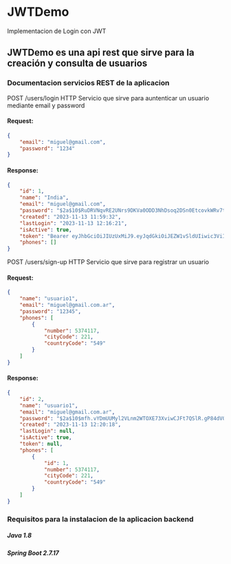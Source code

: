 # JWTDemo
Implementacion de Login con JWT
## JWTDemo es una api rest que sirve para la creación y consulta de usuarios

### Documentacion servicios REST de la aplicacion
POST /users/login HTTP 
Servicio que sirve para auntenticar un usuario mediante email y password 
#### Request:
```json
{
    "email": "miguel@gmail.com",
    "password": "1234"
}
```
#### Response:
```json
{
	"id": 1,
	"name": "India",
	"email": "miguel@gmail.com",
	"password": "$2a$10$RuDRVNqvRE2UNrs9DKVa0ODD3NhDsoq2DSn0EtcovkWRv7tTf6oXu",
	"created": "2023-11-13 11:59:32",
	"lastLogin": "2023-11-13 12:16:21",
	"isActive": true,
	"token": "Bearer eyJhbGciOiJIUzUxMiJ9.eyJqdGkiOiJEZW1vSldUIiwic3ViIjoibWlndWVsQGdtYWlsLmNvbSIsImF1dGhvcml0aWVzIjpbXSwiaWF0IjoxNjk5ODg4NTgwLCJleHAiOjE2OTk4ODk0ODB9.rNyijA3ZLNMbR6qGDhxHZCqJBj98I0nXWyppWDwKaLp_fSdtml9eo_ItYOYKbJ9-A-yOCzxEc0elO5rze0wsYg",
	"phones": []
}
```

POST /users/sign-up HTTP 
Servicio que sirve para registrar un usuario
#### Request:
```json
{
	"name": "usuario1",
	"email": "miguel@gmail.com.ar",
	"password": "12345",
	"phones": [
		{
			"number": 5374117,
			"cityCode": 221,
			"countryCode": "549"
		}
	]
}
```
#### Response:
```json
{
	"id": 2,
	"name": "usuario1",
	"email": "miguel@gmail.com.ar",
	"password": "$2a$10$mfh.vYDmUUMyl2VLnm2WTOXE73XviwCJFt7QSlR.gP84dV0Q4vVqS",
	"created": "2023-11-13 12:20:18",
	"lastLogin": null,
	"isActive": true,
	"token": null,
	"phones": [
		{
			"id": 1,
			"number": 5374117,
			"cityCode": 221,
			"countryCode": "549"
		}
	]
}
```



### Requisitos para la instalacion de la aplicacion backend
##### Java 1.8
##### Spring Boot 2.7.17



